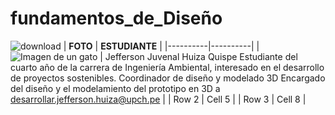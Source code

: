 # fundamentos_de_Diseño
![download](https://github.com/nardyliz12/fundamentos_de_dise-o/assets/151795724/965d7be4-01fb-46f4-9e69-7805768190c4)
| **FOTO** | **ESTUDIANTE** | 
|----------|----------|
| ![Imagen de un gato](https://www.example.com/cat.jpg)    | Jefferson Juvenal Huiza Quispe Estudiante del cuarto año de la carrera de Ingeniería Ambiental, interesado en el desarrollo de proyectos sostenibles. Coordinador de diseño y modelado 3D Encargado del diseño y el modelamiento del prototipo en 3D a desarrollar.jefferson.huiza@upch.pe   |
| Row 2    | Cell 5   |
| Row 3    | Cell 8   | 
